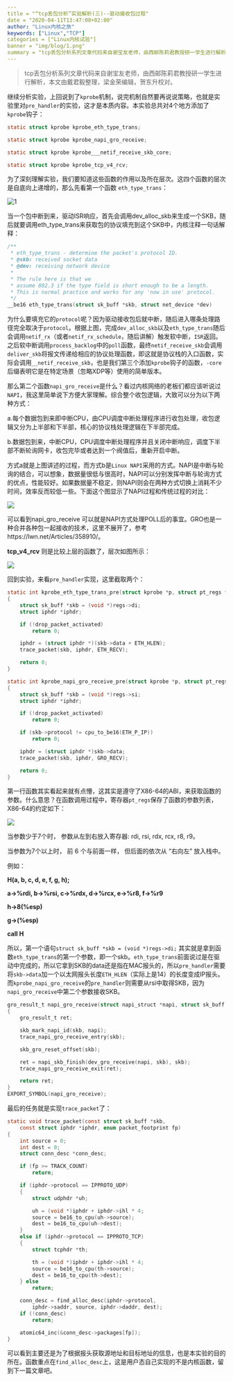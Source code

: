 ```yaml
---
title = "“tcp丢包分析”实验解析(三)--驱动接收包过程"
date = "2020-04-11T13:47:08+02:00"
author: "Linux内核之旅"
keywords: ["Linux","TCP"]
categories = ["Linux内核试验"]
banner = "img/blog/1.png"
summary = "tcp丢包分析系列文章代码来自谢宝友老师，由西邮陈莉君教授研一学生进行解析，本文由戴君毅整理，梁金荣编辑,贺东升校对。"
---
```


> tcp丢包分析系列文章代码来自谢宝友老师，由西邮陈莉君教授研一学生进行解析，本文由戴君毅整理，梁金荣编辑，贺东升校对。


继续分析实验，上回说到了`kprobe`机制，说完机制自然要再说说策略，也就是实验里对`pre_handler`的实验，这才是本质内容。本实验总共对4个地方添加了`kprobe`钩子：

```c
static struct kprobe kprobe_eth_type_trans;

static struct kprobe kprobe_napi_gro_receive;

static struct kprobe kprobe___netif_receive_skb_core;

static struct kprobe kprobe_tcp_v4_rcv;
```

为了深刻理解实验，我们要知道这些函数的作用以及所在层次。这四个函数的层次是自底向上递增的，那么先看第一个函数 `eth_type_trans`：

![1](img/1.png)

当一个包中断到来，驱动ISR响应，首先会调用dev_alloc_skb来生成一个SKB，随后就要调用eth_type_trans来获取包的协议填充到这个SKB中，内核注释一句话解释：

```c
/**
 * eth_type_trans - determine the packet's protocol ID.
 * @skb: received socket data
 * @dev: receiving network device
 *
 * The rule here is that we
 * assume 802.3 if the type field is short enough to be a length.
 * This is normal practice and works for any 'now in use' protocol.
 */
__be16 eth_type_trans(struct sk_buff *skb, struct net_device *dev)
```

为什么要填充它的`protocol`呢？因为驱动接收包后就中断，随后进入哪条处理路径完全取决于`protocol`。根据上图，完成`dev_alloc_skb`以及`eth_type_trans`随后会调用`netif_rx`（或者`netif_rx_schedule`，随后讲解）触发软中断，`ISR`返回。之后软中断调用`process_backlog`中的`poll`函数，最终`netif_receive_skb`会调用`deliver_skb`将报文传递给相应的协议处理函数，即这就是协议栈的入口函数，实际会调用`__netif_receive_skb`，也是我们第三个添加`kprobe`钩子的函数，`-core`后缀表明它是在特定场景（忽略XDP等）使用的简单版本。

那么第二个函数`napi_gro_receive`是什么？看过内核网络的老板们都应该听说过`NAPI`，我这里简单说下方便大家理解。综合整个收包逻辑，大致可以分为以下两种方式：

a.每个数据包到来即中断CPU，由CPU调度中断处理程序进行收包处理，收包逻辑又分为上半部和下半部，核心的协议栈处理逻辑在下半部完成。

b.数据包到来，中断CPU，CPU调度中断处理程序并且关闭中断响应，调度下半部不断轮询网卡，收包完毕或者达到一个阀值后，重新开启中断。

方式a就是上图讲述的过程，而方式b是`Linux NAPI`采用的方式。NAPI是中断与轮询的结合，可以想象，数据量很低与很高时，NAPI可以分别发挥中断与轮询方式的优点，性能较好。如果数据量不稳定，则NAPI则会在两种方式切换上消耗不少时间，效率反而较低一些。下面这个图显示了NAPI过程和传统过程的对比：

![](img/2.png)

可以看到napi_gro_receive 可以就是NAPI方式处理POLL后的事宜。GRO也是一种合并各种包一起接收的技术，这里不展开了，参考https://lwn.net/Articles/358910/。

**tcp_v4_rcv** 则是比较上层的函数了，层次如图所示：

![](img/3.png)

回到实验，来看`pre_handler`实现，这里截取两个：

```c
static int kprobe_eth_type_trans_pre(struct kprobe *p, struct pt_regs *regs)
{
	struct sk_buff *skb = (void *)regs->di;
	struct iphdr *iphdr;

	if (!drop_packet_activated)
		return 0;

	iphdr = (struct iphdr *)(skb->data + ETH_HLEN);
	trace_packet(skb, iphdr, ETH_RECV);

	return 0;
}

static int kprobe_napi_gro_receive_pre(struct kprobe *p, struct pt_regs *regs)
{
	struct sk_buff *skb = (void *)regs->si;
	struct iphdr *iphdr;

	if (!drop_packet_activated)
		return 0;

	if (skb->protocol != cpu_to_be16(ETH_P_IP))
		return 0;

	iphdr = (struct iphdr *)skb->data;
	trace_packet(skb, iphdr, GRO_RECV);

	return 0;
}
```

第一行函数其实看起来就有点懵，这其实是遵守了X86-64的ABI，来获取函数的参数。什么意思？在函数调用过程中，寄存器`pt_regs`保存了函数的参数列表，X86-64的约定如下：

![](img/4.png)

当参数少于7个时， 参数从左到右放入寄存器: rdi, rsi, rdx, rcx, r8, r9。

当参数为7个以上时， 前 6 个与前面一样， 但后面的依次从 “右向左” 放入栈中。

例如：

**H(a, b, c, d, e, f, g, h);**

**a->%rdi, b->%rsi, c->%rdx, d->%rcx, e->%r8, f->%r9**

**h->8(%esp)**

**g->(%esp)**

**call H**

所以，第一个语句`struct sk_buff *skb = (void *)regs->di;` 其实就是拿到函数`eth_type_trans`的第一个参数，即一个skb。`eth_type_trans`前面说过是在驱动中完成的，所以它拿到SKB的data还是指在MAC报头的，所以`pre_handler`需要将`skb->data`加一个以太网报头长度`ETH_HLEN`（实际上是14）的长度变成IP报头。而`kprobe_napi_gro_receive`的`pre_handler`则需要从rsi中取得SKB，因为`napi_gro_receive`中第二个参数接收SKB。

```c
gro_result_t napi_gro_receive(struct napi_struct *napi, struct sk_buff *skb)
{
	gro_result_t ret;

	skb_mark_napi_id(skb, napi);
	trace_napi_gro_receive_entry(skb);

	skb_gro_reset_offset(skb);

	ret = napi_skb_finish(dev_gro_receive(napi, skb), skb);
	trace_napi_gro_receive_exit(ret);

	return ret;
}
EXPORT_SYMBOL(napi_gro_receive);
```

最后的任务就是实现`trace_packet`了：

```c
static void trace_packet(const struct sk_buff *skb,
	const struct iphdr *iphdr, enum packet_footprint fp)
{
	int source = 0;
	int dest = 0;
	struct conn_desc *conn_desc;

	if (fp >= TRACK_COUNT)
		return;

	if (iphdr->protocol == IPPROTO_UDP)
	{
		struct udphdr *uh;

		uh = (void *)iphdr + iphdr->ihl * 4;
		source = be16_to_cpu(uh->source);
		dest = be16_to_cpu(uh->dest);
	}
	else if (iphdr->protocol == IPPROTO_TCP)
	{
		struct tcphdr *th;

		th = (void *)iphdr + iphdr->ihl * 4;
		source = be16_to_cpu(th->source);
		dest = be16_to_cpu(th->dest);
	} else
		return;

	conn_desc = find_alloc_desc(iphdr->protocol,
		iphdr->saddr, source, iphdr->daddr, dest);
	if (!conn_desc)
		return;

	atomic64_inc(&conn_desc->packages[fp]);
}
```

可以看到主要还是为了根据报头获取源地址和目标地址的信息，也是本实验的目的所在。函数重点在`find_alloc_desc`上，这是用户态自己实现的不是内核函数，留到下一篇文章吧。
